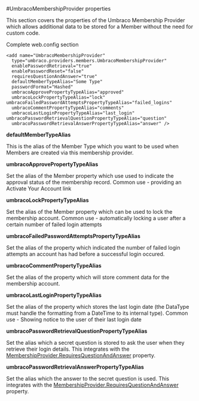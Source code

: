 #UmbracoMembershipProvider properties

<!-- http://our.umbraco.org/wiki/how-tos/membership-providers/umbracomembershipprovider-properties -->

This section covers the properties of the Umbraco Membership Provider which allows additional data to be stored for a Member without the need for custom code.

 Complete web.config section

    <add name="UmbracoMembershipProvider"
      type="umbraco.providers.members.UmbracoMembershipProvider"
      enablePasswordRetrieval="true" 
      enablePasswordReset="false" 
      requiresQuestionAndAnswer="true" 
      defaultMemberTypeAlias="Some Type" 
      passwordFormat="Hashed"
      umbracoApprovePropertyTypeAlias="approved"
      umbracoLockPropertyTypeAlias="lock"     umbracoFailedPasswordAttemptsPropertyTypeAlias="failed_logins"
      umbracoCommentPropertyTypeAlias="comments"
      umbracoLastLoginPropertyTypeAlias="last_login"     umbracoPasswordRetrievalQuestionPropertyTypeAlias="question"    
      umbracoPasswordRetrievalAnswerPropertyTypeAlias="answer" />

**defaultMemberTypeAlias**

This is the alias of the Member Type which you want to be used when Members are created via this membership provider.

 

**umbracoApprovePropertyTypeAlias**

Set the alias of the Member property which use used to indicate the approval status of the membership record.
Common use - providing an Activate Your Account link

 

**umbracoLockPropertyTypeAlias**

Set the alias of the Member property which can be used to lock the membership account.
Common use - automatically locking a user after a certain number of failed login attempts

 

**umbracoFailedPasswordAttemptsPropertyTypeAlias**

Set the alias of the property which indicated the number of failed login attempts an account has had before a successful login occured.

 

**umbracoCommentPropertyTypeAlias**

Set the alias of the property which will store comment data for the membership account.

 

**umbracoLastLoginPropertyTypeAlias**

Set the alias of the property which stores the last login date (the DataType must handle the formatting from a DateTime to its internal type).
Common use - Showing notice to the user of their last login date

 

**umbracoPasswordRetrievalQuestionPropertyTypeAlias**

Set the alias which a secret question is stored to ask the user when they retrieve their login details. This integrates with the [MembershipProvider.RequiresQuestionAndAnswer](http://msdn.microsoft.com/en-us/library/system.web.security.membership.requiresquestionandanswer.aspx) property.

 

**umbracoPasswordRetrievalAnswerPropertyTypeAlias**

Set the alias which the answer to the secret question is used. This integrates with the [MembershipProvider.RequiresQuestionAndAnswer](http://msdn.microsoft.com/en-us/library/system.web.security.membership.requiresquestionandanswer.aspx) property.